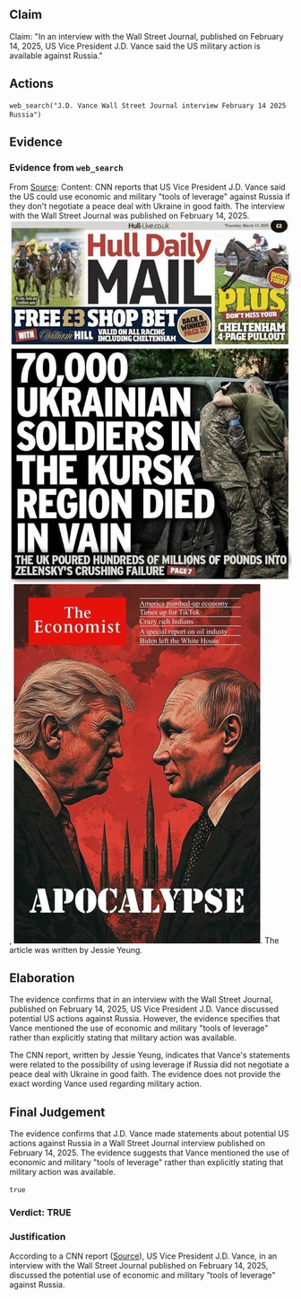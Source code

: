 ## Claim
Claim: "In an interview with the Wall Street Journal, published on February 14, 2025, US Vice President J.D. Vance said the US military action is available against Russia."

## Actions
```
web_search("J.D. Vance Wall Street Journal interview February 14 2025 Russia")
```

## Evidence
### Evidence from `web_search`
From [Source](https://www.cnn.com/2025/02/14/politics/jd-vance-us-troops-russia-ukraine-intl-hnk): 
Content: CNN reports that US Vice President J.D. Vance said the US could use economic and military "tools of leverage" against Russia if they don't negotiate a peace deal with Ukraine in good faith. The interview with the Wall Street Journal was published on February 14, 2025. ![image 1](media/0.jpg), ![image 2](media/3.jpg). The article was written by Jessie Yeung.


## Elaboration
The evidence confirms that in an interview with the Wall Street Journal, published on February 14, 2025, US Vice President J.D. Vance discussed potential US actions against Russia. However, the evidence specifies that Vance mentioned the use of economic and military "tools of leverage" rather than explicitly stating that military action was available.

The CNN report, written by Jessie Yeung, indicates that Vance's statements were related to the possibility of using leverage if Russia did not negotiate a peace deal with Ukraine in good faith. The evidence does not provide the exact wording Vance used regarding military action.


## Final Judgement
The evidence confirms that J.D. Vance made statements about potential US actions against Russia in a Wall Street Journal interview published on February 14, 2025. The evidence suggests that Vance mentioned the use of economic and military "tools of leverage" rather than explicitly stating that military action was available.

`true`

### Verdict: TRUE

### Justification
According to a CNN report ([Source](https://www.cnn.com/2025/02/14/politics/jd-vance-us-troops-russia-ukraine-intl-hnk)), US Vice President J.D. Vance, in an interview with the Wall Street Journal published on February 14, 2025, discussed the potential use of economic and military "tools of leverage" against Russia.
